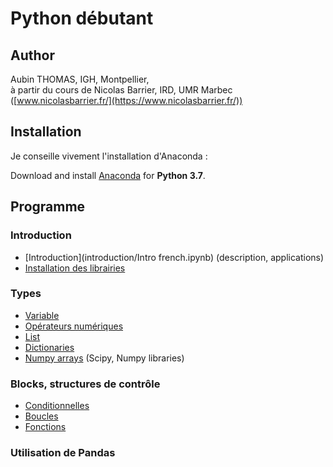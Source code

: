 # Python débutant

## Author

Aubin THOMAS, IGH, Montpellier,<br/>
à partir du cours de Nicolas Barrier, IRD, UMR Marbec ([www.nicolasbarrier.fr/](https://www.nicolasbarrier.fr/))



## Installation

Je conseille vivement l'installation d'Anaconda :

Download and install [Anaconda](https://www.anaconda.com/products/individual) for **Python 3.7**.



## Programme

### Introduction
- [Introduction](introduction/Intro french.ipynb) (description, applications)
- [Installation des librairies](introduction/libinstall.ipynb)

### Types
- [Variable](data_types/vars_french.ipynb)
- [Opérateurs numériques](data_types/numerics.ipynb)
- [List](data_types/list_french.ipynb)
- [Dictionaries](data_types/dict_french.ipynb)
- [Numpy arrays](data_types/Numpy_french.ipynb) (Scipy, Numpy libraries)

### Blocks, structures de contrôle
- [Conditionnelles](blocks/blocks_french.ipynb)
- [Boucles](blocks/blocks_french.ipynb)
- [Fonctions](blocks/blocks_french.ipynb)

### Utilisation de Pandas
